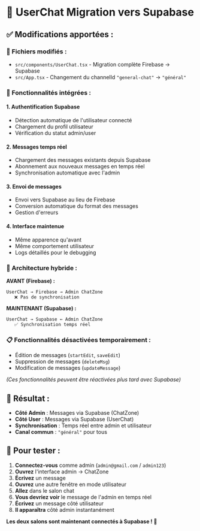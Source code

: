 # 🔄 UserChat Migration vers Supabase

## ✅ **Modifications apportées :**

### **📂 Fichiers modifiés :**
- `src/components/UserChat.tsx` - Migration complète Firebase → Supabase
- `src/App.tsx` - Changement du channelId `"general-chat"` → `"général"`

### **🔧 Fonctionnalités intégrées :**

#### **1. Authentification Supabase**
- Détection automatique de l'utilisateur connecté
- Chargement du profil utilisateur
- Vérification du statut admin/user

#### **2. Messages temps réel**
- Chargement des messages existants depuis Supabase
- Abonnement aux nouveaux messages en temps réel
- Synchronisation automatique avec l'admin

#### **3. Envoi de messages**
- Envoi vers Supabase au lieu de Firebase
- Conversion automatique du format des messages
- Gestion d'erreurs

#### **4. Interface maintenue**
- Même apparence qu'avant
- Même comportement utilisateur
- Logs détaillés pour le debugging

### **🔄 Architecture hybride :**

**AVANT (Firebase) :**
```
UserChat → Firebase → Admin ChatZone
   ❌ Pas de synchronisation
```

**MAINTENANT (Supabase) :**
```
UserChat → Supabase ← Admin ChatZone
   ✅ Synchronisation temps réel
```

### **📋 Fonctionnalités désactivées temporairement :**
- Édition de messages (`startEdit`, `saveEdit`)
- Suppression de messages (`deleteMsg`)
- Modification de messages (`updateMessage`)

*(Ces fonctionnalités peuvent être réactivées plus tard avec Supabase)*

## 🎯 **Résultat :**

- **Côté Admin** : Messages via Supabase (ChatZone)
- **Côté User** : Messages via Supabase (UserChat)
- **Synchronisation** : Temps réel entre admin et utilisateur
- **Canal commun** : `"général"` pour tous

## 🚀 **Pour tester :**

1. **Connectez-vous** comme admin (`admin@gmail.com` / `admin123`)
2. **Ouvrez** l'interface admin → ChatZone
3. **Écrivez** un message
4. **Ouvrez** une autre fenêtre en mode utilisateur
5. **Allez** dans le salon chat
6. **Vous devriez voir** le message de l'admin en temps réel
7. **Écrivez** un message côté utilisateur
8. **Il apparaîtra** côté admin instantanément

**Les deux salons sont maintenant connectés à Supabase ! 🎉**